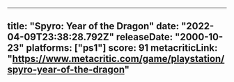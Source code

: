
---
title: "Spyro: Year of the Dragon"
date: "2022-04-09T23:38:28.792Z"
releaseDate: "2000-10-23"
platforms: ["ps1"]
score: 91
metacriticLink: "https://www.metacritic.com/game/playstation/spyro-year-of-the-dragon"
---
